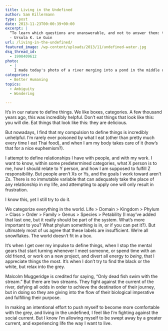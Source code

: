 ```yaml
---
title: Living in the Undefined
author: Sam Killermann
type: post
date: 2013-11-23T00:00:39+00:00
excerpt: |
  “To learn which questions are unanswerable, and not to answer them: this skill is most needful in times of stress and darkness.”
  - Ursula K. Le Guin
url: /living-in-the-undefined/
featured_image: /wp-content/uploads/2013/11/undefined-water.jpg
dsq_thread_id:
  - 1990409612
photo:
  - |
    I made today's photo of a river merging into a pond in the middle of Ohio back in '09. It's beautifully ambiguous, <a href="/wp-content/uploads/2013/11/Sam-Killermann-Pond-Water-Bubbles-Abstract.png">even in its entirety</a>.
categories:
  - Better Humaning
topics:
  - Ambiguity
  - Wondering

---
```

It&#8217;s in our nature to define things. We like boxes, categories. A few thousand years ago, this was incredibly helpful. Don&#8217;t eat things that look like this: you will die. Eat things that look like this: they are delicious.

But nowadays, I find that my compulsion to define things is incredibly unhelpful. I&#8217;m rarely ever poisoned by what I eat (other than pretty much every time I eat Thai food), and when I am my body takes care of it (how&#8217;s that for a nice euphemism?).

I attempt to define relationships I have with people, and with my work. I want to know, within some predetermined categories, what X person is to me, how I should relate to Y person, and how I am supposed to fulfill Z responsibility. But people aren&#8217;t Xs or Ys, and the goals I work toward aren&#8217;t Zs. There is no immutable variable that can adequately take the place of any relationship in my life, and attempting to apply one will only result in frustration.

I know this, yet I still try to do it.

We categorize everything in the world. Life > Domain > Kingdom > Phylum > Class > Order > Family > Genus > Species > Petability (I may&#8217;ve added that last one, but it really should be part of the system. What&#8217;s more important to you? What phylum something is in, or if you can pet it?). But ultimately most of us agree that these labels are insufficient. We&#8217;re all snowflakes. The world doesn&#8217;t fit in a box.

It&#8217;s when I get over my impulse to define things, when I stop the mental gears that start turning whenever I meet someone, or spend time with an old friend, or work on a new project, and divert all energy to _being_, that I appreciate things the most. It&#8217;s when I don&#8217;t try to find the black or the white, but relax into the grey.

Malcolm Muggeridge is credited for saying, &#8220;Only dead fish swim with the stream.&#8221; But there are two streams. They fight against the current of the river, defying all odds in order to achieve the destination of their journey, but in doing so they are giving into the flow of their biological imperative and fulfilling their purpose.

In making an intentional effort to push myself to become more comfortable with the grey, and living in the undefined, I feel like I&#8217;m fighting against the social current. But I know I&#8217;m allowing myself to be swept away by a greater current, and experiencing life the way I want to live.